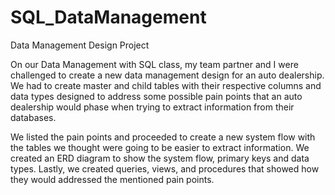 # SQL_DataManagement
Data Management Design Project 

On our Data Management with SQL class, my team partner and I were challenged to create a new data management design for an auto dealership. We had to create master and child tables with their respective columns and data types designed to address some possible pain points that an auto dealership would phase when trying to extract information from their databases. 

We listed the pain points and proceeded to create a new system flow with the tables we thought were going to be easier to extract information. We created an ERD diagram to show the system flow, primary keys and data types. Lastly, we created queries, views, and procedures that showed how they would addressed the mentioned pain points. 
